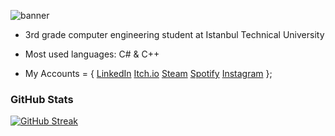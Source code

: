 ![banner](https://user-images.githubusercontent.com/94318208/194726372-6a7b9f60-68ea-4507-a4b8-72acbd8249e4.jpg)

- 3rd grade computer engineering student at Istanbul Technical University

- Most used languages: C# & C++

- My Accounts = {
    <a href="https://www.linkedin.com/in/karataskn20/">LinkedIn</a>
    <a href="https://necrocultist.itch.io">Itch.io</a>
    <a href="https://steamcommunity.com/profiles/76561198062431863/">Steam</a>
    <a href="https://open.spotify.com/user/36vnb82azbhan6jrdmpg3bk16">Spotify</a>
    <a href="https://www.instagram.com/necrocultist/">Instagram</a>
};

### GitHub Stats

[![GitHub Streak](http://github-readme-streak-stats.herokuapp.com?user=necrocultist&theme=tokyonight_duo)](https://git.io/streak-stats)